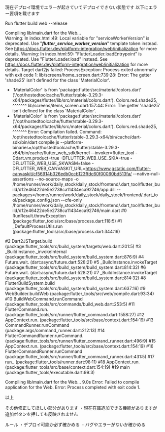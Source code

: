 現在デプロイ環境でエラーが起きていてデプロイできない状態です
以下にエラー要項を載せます

Run flutter build web --release

Compiling lib/main.dart for the Web...                          
Warning: In index.html:49: Local variable for "serviceWorkerVersion" is deprecated. Use "***flutter_service_worker_version***" template token instead. See https://docs.flutter.dev/platform-integration/web/initialization for more details.
Warning: In index.html:59: "FlutterLoader.loadEntrypoint" is deprecated. Use "FlutterLoader.load" instead. See https://docs.flutter.dev/platform-integration/web/initialization for more details.
Target dart2js failed: ProcessException: Process exited abnormally with exit code 1:
lib/screens/home_screen.dart:739:28:
Error: The getter 'shade25' isn't defined for the class 'MaterialColor'.
 - 'MaterialColor' is from 'package:flutter/src/material/colors.dart' ('/opt/hostedtoolcache/flutter/stable-3.29.3-x64/packages/flutter/lib/src/material/colors.dart').
                Colors.red.shade25,
                           ^^^^^^^
lib/screens/items_screen.dart:157:44:
Error: The getter 'shade25' isn't defined for the class 'MaterialColor'.
 - 'MaterialColor' is from 'package:flutter/src/material/colors.dart' ('/opt/hostedtoolcache/flutter/stable-3.29.3-x64/packages/flutter/lib/src/material/colors.dart').
                                Colors.red.shade25,
                                           ^^^^^^^
Error: Compilation failed.
  Command: /opt/hostedtoolcache/flutter/stable-3.29.3-x64/bin/cache/dart-sdk/bin/dart compile js --platform-binaries=/opt/hostedtoolcache/flutter/stable-3.29.3-x64/bin/cache/flutter_web_sdk/kernel --invoker=flutter_tool -Ddart.vm.product=true -DFLUTTER_WEB_USE_SKIA=true -DFLUTTER_WEB_USE_SKWASM=false -DFLUTTER_WEB_CANVASKIT_URL=https://www.gstatic.com/flutter-canvaskit/cf56914b326edb0ccb123ffdc60f00060bd513fa/ --native-null-assertions --no-source-maps -o /home/runner/work/daily_stock/daily_stock/frontend/.dart_tool/flutter_build/d12e46422de5e2738ca11434eca92746/app.dill --packages=/home/runner/work/daily_stock/daily_stock/frontend/.dart_tool/package_config.json --cfe-only /home/runner/work/daily_stock/daily_stock/frontend/.dart_tool/flutter_build/d12e46422de5e2738ca11434eca92746/main.dart
#0      RunResult.throwException (package:flutter_tools/src/base/process.dart:118:5)
#1      _DefaultProcessUtils.run (package:flutter_tools/src/base/process.dart:344:19)
<asynchronous suspension>
#2      Dart2JSTarget.build (package:flutter_tools/src/build_system/targets/web.dart:201:5)
<asynchronous suspension>
#3      _BuildInstance._invokeInternal (package:flutter_tools/src/build_system/build_system.dart:876:9)
<asynchronous suspension>
#4      Future.wait.<anonymous closure> (dart:async/future.dart:528:21)
<asynchronous suspension>
#5      _BuildInstance.invokeTarget (package:flutter_tools/src/build_system/build_system.dart:814:32)
<asynchronous suspension>
#6      Future.wait.<anonymous closure> (dart:async/future.dart:528:21)
<asynchronous suspension>
#7      _BuildInstance.invokeTarget (package:flutter_tools/src/build_system/build_system.dart:814:32)
<asynchronous suspension>
#8      FlutterBuildSystem.build (package:flutter_tools/src/build_system/build_system.dart:637:16)
<asynchronous suspension>
#9      WebBuilder.buildWeb (package:flutter_tools/src/web/compile.dart:93:34)
<asynchronous suspension>
#10     BuildWebCommand.runCommand (package:flutter_tools/src/commands/build_web.dart:253:5)
<asynchronous suspension>
#11     FlutterCommand.run.<anonymous closure> (package:flutter_tools/src/runner/flutter_command.dart:1558:27)
<asynchronous suspension>
#12     AppContext.run.<anonymous closure> (package:flutter_tools/src/base/context.dart:154:19)
<asynchronous suspension>
#13     CommandRunner.runCommand (package:args/command_runner.dart:212:13)
<asynchronous suspension>
#14     FlutterCommandRunner.runCommand.<anonymous closure> (package:flutter_tools/src/runner/flutter_command_runner.dart:496:9)
<asynchronous suspension>
#15     AppContext.run.<anonymous closure> (package:flutter_tools/src/base/context.dart:154:19)
<asynchronous suspension>
#16     FlutterCommandRunner.runCommand (package:flutter_tools/src/runner/flutter_command_runner.dart:431:5)
<asynchronous suspension>
#17     run.<anonymous closure>.<anonymous closure> (package:flutter_tools/runner.dart:98:11)
<asynchronous suspension>
#18     AppContext.run.<anonymous closure> (package:flutter_tools/src/base/context.dart:154:19)
<asynchronous suspension>
#19     main (package:flutter_tools/executable.dart:99:3)
<asynchronous suspension>

Compiling lib/main.dart for the Web...                              9.0s
Error: Failed to compile application for the Web.
Error: Process completed with exit code 1.

以上

その他修正してほしい部分があります
・現在在庫追加できる機能がありますが追加ボタンを押しても反映されません

ルール
・デプロイ可能か必ず確かめる
・バグやエラーがないか確かめる
